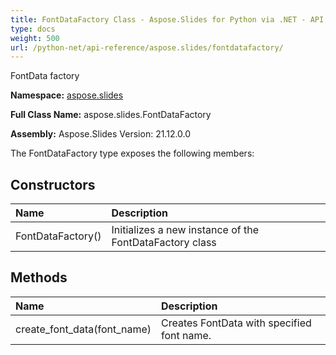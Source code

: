 ```yaml
---
title: FontDataFactory Class - Aspose.Slides for Python via .NET - API Reference
type: docs
weight: 500
url: /python-net/api-reference/aspose.slides/fontdatafactory/
---
```


FontData factory

**Namespace:** [aspose.slides](/python-net/api-reference/aspose.slides/)

**Full Class Name:** aspose.slides.FontDataFactory

**Assembly:**  Aspose.Slides Version: 21.12.0.0

The FontDataFactory type exposes the following members:
## **Constructors**
|**Name**|**Description**|
| :- | :- |
|FontDataFactory()|Initializes a new instance of the FontDataFactory class|
## **Methods**
|**Name**|**Description**|
| :- | :- |
|create_font_data(font_name)|Creates FontData with specified font name.|
